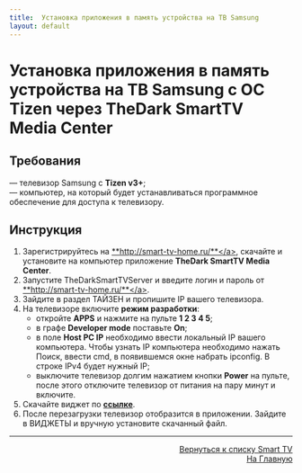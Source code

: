 ```yaml
---
title:  Установка приложения в память устройства на ТВ Samsung
layout: default
---
```


# Установка приложения в память устройства на ТВ Samsung с ОС Tizen через TheDark SmartTV Media Center

## Требования
— телевизор Samsung c **Tizen v3+**;  
— компьютер, на который будет устанавливаться программное обеспечение для доступа к телевизору.

## Инструкция
1. Зарегистрируйтесь на <a href="http://smart-tv-home.ru" target="_blank" rel="noopener noreferrer">**http://smart-tv-home.ru/**</a>, скачайте и установите на компьютер приложение **TheDark SmartTV Media Center**.
2. Запустите TheDarkSmartTVServer и введите логин и пароль от <a href="http://smart-tv-home.ru" target="_blank" rel="noopener noreferrer">**http://smart-tv-home.ru/**</a>.
3. Зайдите в раздел ТАЙЗЕН и пропишите IP вашего телевизора.
4. На телевизоре включите **режим разработки**:
    - откройте **APPS** и нажмите на пульте **1 2 3 4 5**;
    - в графе **Developer mode** поставьте **On**;
    - в поле **Host PC IP** необходимо ввести локальный IP вашего компьютера.
      Чтобы узнать IP компьютера необходимо нажать Поиск, ввести cmd, в появившемся окне набрать ipconfig. В строке IPv4 будет нужный IP;
    - выключите телевизор долгим нажатием кнопки **Power** на пульте, после этого отключите телевизор от питания на пару минут и включите.
  5. Скачайте виджет по <a href="https://cdnservices.link/dl/tizen/kinopub.tv.wgt" target="_blank" rel="noopener noreferrer">**ссылке**</a>.
  6. После перезагрузки телевизор отобразится в приложении. Зайдите в ВИДЖЕТЫ и вручную установите скачанный файл.

---
<p align="right"><a href="https://lazykpub.github.io/Lazykpub/pages/smarttv">Вернуться к списку Smart TV</a><br>
<a href="https://lazykpub.github.io/Lazykpub">На Главную</a></p>
